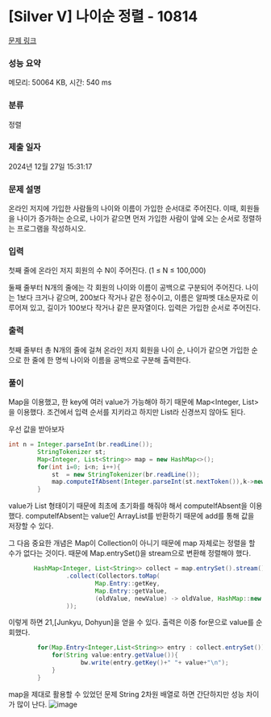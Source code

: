 # [Silver V] 나이순 정렬 - 10814 

[문제 링크](https://www.acmicpc.net/problem/10814) 

### 성능 요약

메모리: 50064 KB, 시간: 540 ms

### 분류

정렬

### 제출 일자

2024년 12월 27일 15:31:17

### 문제 설명

<p>온라인 저지에 가입한 사람들의 나이와 이름이 가입한 순서대로 주어진다. 이때, 회원들을 나이가 증가하는 순으로, 나이가 같으면 먼저 가입한 사람이 앞에 오는 순서로 정렬하는 프로그램을 작성하시오.</p>

### 입력 

 <p>첫째 줄에 온라인 저지 회원의 수 N이 주어진다. (1 ≤ N ≤ 100,000)</p>

<p>둘째 줄부터 N개의 줄에는 각 회원의 나이와 이름이 공백으로 구분되어 주어진다. 나이는 1보다 크거나 같으며, 200보다 작거나 같은 정수이고, 이름은 알파벳 대소문자로 이루어져 있고, 길이가 100보다 작거나 같은 문자열이다. 입력은 가입한 순서로 주어진다.</p>

### 출력 

 <p>첫째 줄부터 총 N개의 줄에 걸쳐 온라인 저지 회원을 나이 순, 나이가 같으면 가입한 순으로 한 줄에 한 명씩 나이와 이름을 공백으로 구분해 출력한다.</p>

### 풀이
Map을 이용했고, 한 key에 여러 value가 가능해야 하기 때문에 Map<Integer, List<String>>을 이용했다.
조건에서 입력 순서를 지키라고 하지만 List라 신경쓰지 않아도 된다.

우선 값을 받아보자
```java
int n = Integer.parseInt(br.readLine());
        StringTokenizer st;
        Map<Integer, List<String>> map = new HashMap<>();
        for(int i=0; i<n; i++){
            st  = new StringTokenizer(br.readLine());
            map.computeIfAbsent(Integer.parseInt(st.nextToken()),k->new ArrayList<>()).add(st.nextToken());
        }
```
value가 List 형태이기 때문에 최초에 초기화를 해줘야 해서 computeIfAbsent을 이용했다.
computeIfAbsent는 value인 ArrayList를 반환하기 때문에 add를 통해 값을 저장할 수 있다.

그 다음 중요한 개념은 Map이 Collection이 아니기 때문에 map 자체로는 정렬을 할 수가 없다는 것이다.
때문에 Map.entrySet()을 stream으로 변환해 정렬해야 했다.
```java
       HashMap<Integer, List<String>> collect = map.entrySet().stream().sorted(Map.Entry.comparingByKey())
                .collect(Collectors.toMap(
                        Map.Entry::getKey,
                        Map.Entry::getValue,
                        (oldValue, newValue) -> oldValue, HashMap::new
                ));

```
이렇게 하면 21,[Junkyu, Dohyun]을 얻을 수 있다. 출력은 이중 for문으로 value를 순회했다.
```java
        for(Map.Entry<Integer,List<String>> entry : collect.entrySet()){
            for(String value:entry.getValue()){
                    bw.write(entry.getKey()+" "+ value+"\n");
            }
        }
```
map을 제대로 활용할 수 있었던 문제
String 2차원 배열로 하면 간단하지만 성능 차이가 많이 난다.
![image](https://github.com/user-attachments/assets/fc969b74-5414-4a78-94c6-8cdf9d25b771)


